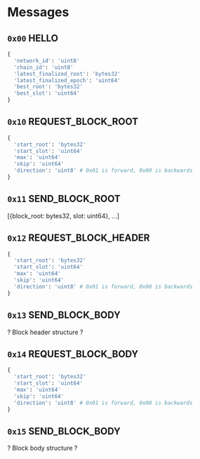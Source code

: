 # Messages

## `0x00` HELLO

```python
{
  'network_id': 'uint8'
  'chain_id': 'uint8'
  'latest_finalized_root': 'bytes32'
  'latest_finalized_epoch': 'uint64'
  'best_root': 'bytes32'
  'best_slot': 'uint64'
}
```

## `0x10` REQUEST_BLOCK_ROOT

```python
{
  'start_root': 'bytes32'
  'start_slot': 'uint64'
  'max': 'uint64'
  'skip': 'uint64'
  'direction': 'uint8' # 0x01 is forward, 0x00 is backwards
}
```

## `0x11` SEND_BLOCK_ROOT

[{block_root: bytes32, slot: uint64}, …]

## `0x12` REQUEST_BLOCK_HEADER

```python
{
  'start_root': 'bytes32'
  'start_slot': 'uint64'
  'max': 'uint64'
  'skip': 'uint64'
  'direction': 'uint8' # 0x01 is forward, 0x00 is backwards
}
```

## `0x13` SEND_BLOCK_BODY
? Block header structure ?

## `0x14` REQUEST_BLOCK_BODY

```python
{
  'start_root': 'bytes32'
  'start_slot': 'uint64'
  'max': 'uint64'
  'skip': 'uint64'
  'direction': 'uint8' # 0x01 is forward, 0x00 is backwards
}
```

## `0x15` SEND_BLOCK_BODY
? Block body structure ?
